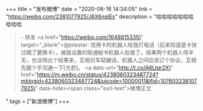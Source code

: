 +++
title = "发布微博"
date = "2020-06-16 14:34:05"
link = "https://weibo.com/2381077925/J6X6nqlEs"
description = "哈哈哈哈哈哈哈哈哈哈<br><blockquote> - 转发 <a href=\"https://weibo.com/1648815335\" target=\"_blank\">@jolestar</a>: 信用卡的机器人给我打电话（后来知道是卡快过期了要换卡），被我设置的联通秘书机器人给接了。结果两个机器人唠半天，也没唠出个结果来，互相对车轱辘话。机器人之间应该订个协议，互相先握个手沟通一下[允悲]。 <a data-url=\"http://t.cn/A6Ltqr2X\" href=\"https://m.weibo.cn/status/4238060323487724?mblogid=4238060323487724&luicode=10000011&lfid=1076032381077925\" data-hide><span class=\"surl-text\">微博正文</span></a> </blockquote>"
tags = ["新浪微博"]
+++

